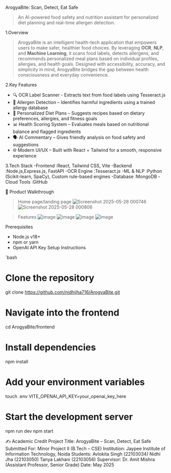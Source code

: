  ArogyaBite: Scan, Detect, Eat Safe
> An AI-powered food safety and nutrition assistant for personalized diet planning and real-time allergen detection.

1.Overview
> ArogyaBite is an intelligent health-tech application that empowers users to make safer, healthier food choices. By leveraging **OCR**, **NLP**, and **Machine Learning**, it scans food labels, detects allergens, and recommends personalized meal plans based on individual profiles, allergies, and health goals. Designed with accessibility, accuracy, and simplicity in mind, ArogyaBite bridges the gap between health consciousness and everyday convenience.

2.Key Features
- 🔍 OCR Label Scanner - Extracts text from food labels using Tesseract.js
- 🚨 Allergen Detection – Identifies harmful ingredients using a trained allergy database  
- 🧠 Personalized Diet Plans – Suggests recipes based on dietary preferences, allergies, and fitness goals  
- 📊 Health Scoring System – Evaluates meals based on nutritional balance and flagged ingredients  
- 🗣️ AI Commentary – Gives friendly analysis on food safety and suggestions  
- 🌐 Modern UI/UX – Built with React + Tailwind for a smooth, responsive experience  

3.Tech Stack
-Frontend     :React, Tailwind CSS, Vite
-Backend      :Node.js,Express.js, FastAPI
-OCR Engine   :Tesseract.js
-ML & NLP     :Python (Scikit-learn, SpaCy), Custom rule-based engines
-Database     :MongoDB 
-Cloud Tools  :GitHub

🧭 Product Walkthrough
>Home page/landing page
![Screenshot 2025-05-28 000746](https://github.com/user-attachments/assets/9da0c3c3-cc7e-46c4-8dd9-982962b5840f)
![Screenshot 2025-05-28 000806](https://github.com/user-attachments/assets/10383758-3f25-4821-8fe6-be9dd9b5e817)


>Features 
![image](https://github.com/user-attachments/assets/6c06ccbe-9179-45b2-9cae-20557dccb643)
![image](https://github.com/user-attachments/assets/4fcde672-8dbd-4212-91ca-651d5cf85d42)
![image](https://github.com/user-attachments/assets/50455082-8b23-444e-96fa-74f1d659b4ca)
![image](https://github.com/user-attachments/assets/6c866537-0b85-442f-b4e4-99054913cccc)


Prerequisites

- Node.js v18+
- npm or yarn
- OpenAI API Key
Setup Instructions

`bash
# Clone the repository
git clone https://github.com/nidhijha716/ArogyaBite.git

# Navigate into the frontend
cd ArogyaBite/frontend

# Install dependencies
npm install

# Add your environment variables
touch .env
VITE_OPENAI_API_KEY=your_openai_key_here
# Start the development server
npm run dev
npm start


✍️ Academic Credit
Project Title: ArogyaBite – Scan, Detect, Eat Safe
Submitted For: Minor Project II (B.Tech – CSE)
Institution: Jaypee Institute of Information Technology, Noida
Students:
Avlokita Singh (22103034)
Nidhi Jha (22103050)
Tanya Lakhani (22103056)
Supervisor: Dr. Amit Mishra (Assistant Professor, Senior Grade)
Date: May 2025
